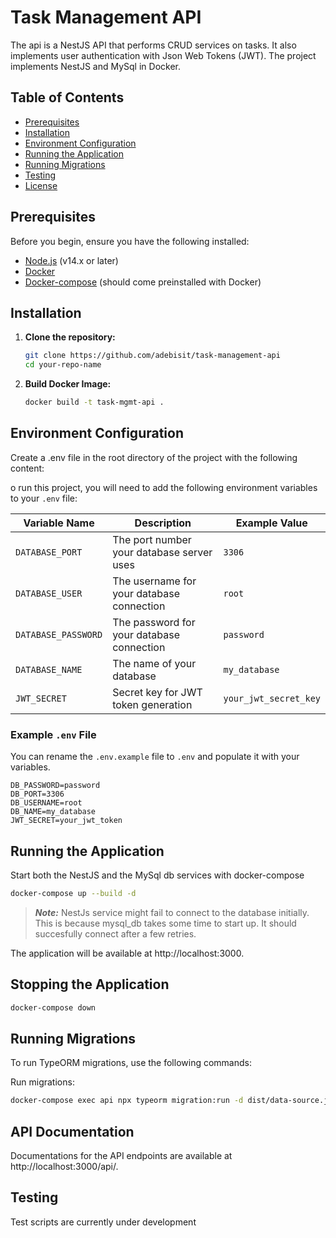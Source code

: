 # Task Management API

The api is a NestJS API that performs CRUD services on tasks. It also implements user authentication with Json Web Tokens (JWT). The project implements NestJS and MySql in Docker.

## Table of Contents

- [Prerequisites](#prerequisites)
- [Installation](#installation)
- [Environment Configuration](#environment-configuration)
- [Running the Application](#running-the-application)
- [Running Migrations](#running-migrations)
- [Testing](#testing)
- [License](#license)

## Prerequisites

Before you begin, ensure you have the following installed:

- [Node.js](https://nodejs.org/en/) (v14.x or later)
- [Docker](https://docs.docker.com/engine/install/)
- [Docker-compose](https://docs.docker.com/compose/install/) (should come preinstalled with Docker)

## Installation

1. **Clone the repository:**

   ```bash
   git clone https://github.com/adebisit/task-management-api
   cd your-repo-name
   ```
2. **Build Docker Image:**
   ```bash
   docker build -t task-mgmt-api .
   ```

## Environment Configuration
Create a .env file in the root directory of the project with the following content:

o run this project, you will need to add the following environment variables to your `.env` file:

| Variable Name      | Description                                  | Example Value            |
|--------------------|----------------------------------------------|--------------------------|
| `DATABASE_PORT`    | The port number your database server uses    | `3306`                   |
| `DATABASE_USER`    | The username for your database connection    | `root`                   |
| `DATABASE_PASSWORD`| The password for your database connection    | `password`               |
| `DATABASE_NAME`    | The name of your database                    | `my_database`            |
| `JWT_SECRET`       | Secret key for JWT token generation          | `your_jwt_secret_key`    |

### Example `.env` File
You can rename the `.env.example` file to `.env` and populate it with your variables.

```plaintext
DB_PASSWORD=password
DB_PORT=3306
DB_USERNAME=root
DB_NAME=my_database
JWT_SECRET=your_jwt_token
```
## Running the Application
Start both the NestJS and the MySql db services with docker-compose
```bash
docker-compose up --build -d
```

> ***Note:***
> NestJs service might fail to connect to the database initially. This is because mysql_db takes some time to start up. It should succesfully connect after a few retries.

The application will be available at http://localhost:3000.

## Stopping the Application
```bash
docker-compose down
```

## Running Migrations
To run TypeORM migrations, use the following commands:

Run migrations:
```bash
docker-compose exec api npx typeorm migration:run -d dist/data-source.js
```

## API Documentation
Documentations for the API endpoints are available at http://localhost:3000/api/.

## Testing
Test scripts are currently under development